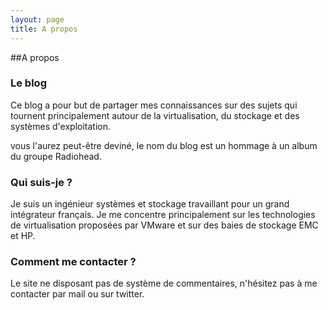 ```yaml
---
layout: page
title: A propos
---
```


##A propos

### Le blog
Ce blog a pour but de partager mes connaissances sur des sujets qui tournent principalement autour de la virtualisation, du stockage et des systèmes d'exploitation.

vous l'aurez peut-être deviné, le nom du blog est un hommage à un album du groupe Radiohead.

### Qui suis-je ?
Je suis un ingénieur systèmes et stockage travaillant pour un grand intégrateur français. Je me concentre  principalement sur les technologies de virtualisation proposées par VMware et sur des baies de stockage EMC et HP.

### Comment me contacter ?
Le site ne disposant pas de système de commentaires, n'hésitez pas à me contacter par mail ou sur twitter.
